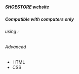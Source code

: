 <h5>SHOESTORE website</h5>
<h5>Compatible with computers only</h5>
<h6>using : </h6>
<h6>Advanced</h6>
<ul>
  <li>HTML</li>
  <li>CSS</li>
</ul>
